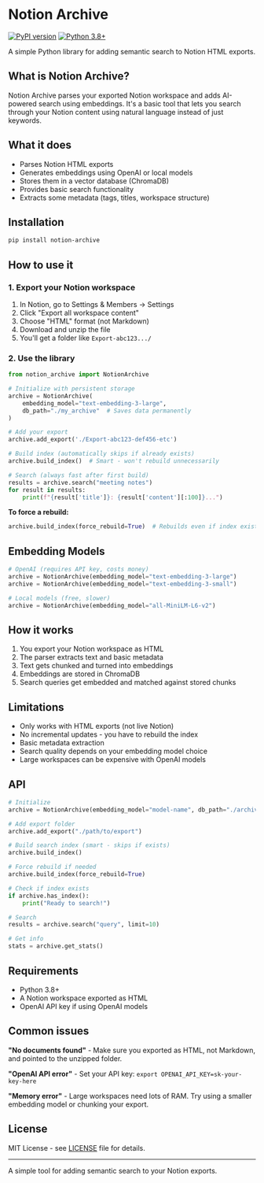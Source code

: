 # Notion Archive

[![PyPI version](https://badge.fury.io/py/notion-archive.svg)](https://badge.fury.io/py/notion-archive)
[![Python 3.8+](https://img.shields.io/badge/python-3.8+-blue.svg)](https://www.python.org/downloads/)

A simple Python library for adding semantic search to Notion HTML exports.

## What is Notion Archive?

Notion Archive parses your exported Notion workspace and adds AI-powered search using embeddings. It's a basic tool that lets you search through your Notion content using natural language instead of just keywords.

## What it does

- Parses Notion HTML exports 
- Generates embeddings using OpenAI or local models
- Stores them in a vector database (ChromaDB)
- Provides basic search functionality
- Extracts some metadata (tags, titles, workspace structure)

## Installation

```bash
pip install notion-archive
```

## How to use it

### 1. Export your Notion workspace
1. In Notion, go to Settings & Members → Settings
2. Click "Export all workspace content"
3. Choose "HTML" format (not Markdown)
4. Download and unzip the file
5. You'll get a folder like `Export-abc123.../`

### 2. Use the library
```python
from notion_archive import NotionArchive

# Initialize with persistent storage
archive = NotionArchive(
    embedding_model="text-embedding-3-large",
    db_path="./my_archive"  # Saves data permanently
)

# Add your export
archive.add_export('./Export-abc123-def456-etc')

# Build index (automatically skips if already exists)
archive.build_index()  # Smart - won't rebuild unnecessarily

# Search (always fast after first build)
results = archive.search("meeting notes")
for result in results:
    print(f"{result['title']}: {result['content'][:100]}...")
```

**To force a rebuild:**
```python
archive.build_index(force_rebuild=True)  # Rebuilds even if index exists
```

## Embedding Models

```python
# OpenAI (requires API key, costs money)
archive = NotionArchive(embedding_model="text-embedding-3-large")
archive = NotionArchive(embedding_model="text-embedding-3-small")

# Local models (free, slower)
archive = NotionArchive(embedding_model="all-MiniLM-L6-v2")
```

## How it works

1. You export your Notion workspace as HTML
2. The parser extracts text and basic metadata 
3. Text gets chunked and turned into embeddings
4. Embeddings are stored in ChromaDB
5. Search queries get embedded and matched against stored chunks

## Limitations

- Only works with HTML exports (not live Notion)
- No incremental updates - you have to rebuild the index
- Basic metadata extraction
- Search quality depends on your embedding model choice
- Large workspaces can be expensive with OpenAI models

## API

```python
# Initialize
archive = NotionArchive(embedding_model="model-name", db_path="./archive_db")

# Add export folder  
archive.add_export("./path/to/export")

# Build search index (smart - skips if exists)
archive.build_index()

# Force rebuild if needed
archive.build_index(force_rebuild=True)

# Check if index exists
if archive.has_index():
    print("Ready to search!")

# Search
results = archive.search("query", limit=10)

# Get info
stats = archive.get_stats()
```

## Requirements

- Python 3.8+
- A Notion workspace exported as HTML
- OpenAI API key if using OpenAI models

## Common issues

**"No documents found"** - Make sure you exported as HTML, not Markdown, and pointed to the unzipped folder.

**"OpenAI API error"** - Set your API key: `export OPENAI_API_KEY=sk-your-key-here`

**"Memory error"** - Large workspaces need lots of RAM. Try using a smaller embedding model or chunking your export.

## License

MIT License - see [LICENSE](LICENSE) file for details.

---

A simple tool for adding semantic search to your Notion exports.